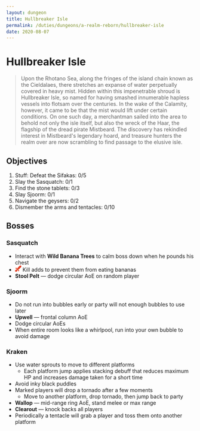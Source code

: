 ```yaml
---
layout: dungeon
title: Hullbreaker Isle
permalink: /duties/dungeons/a-realm-reborn/hullbreaker-isle
date: 2020-08-07
---
```


# Hullbreaker Isle

> Upon the Rhotano Sea, along the fringes of the island chain known as the Cieldalaes, there stretches an expanse of water perpetually covered in heavy mist. Hidden within this impenetrable shroud is Hullbreaker Isle, so named for having smashed innumerable hapless vessels into flotsam over the centuries. In the wake of the Calamity, however, it came to be that the mist would lift under certain conditions. On one such day, a merchantman sailed into the area to behold not only the isle itself, but also the wreck of the Haar, the flagship of the dread pirate Mistbeard. The discovery has rekindled interest in Mistbeard's legendary hoard, and treasure hunters the realm over are now scrambling to find passage to the elusive isle.

## Objectives

1. Stuff: Defeat the Sifakas: 0/5
2. Slay the Sasquatch: 0/1
3. Find the stone tablets: 0/3
4. Slay Sjoorm: 0/1
5. Navigate the geysers: 0/2
6. Dismember the arms and tentacles: 0/10

## Bosses

### Sasquatch

- Interact with **Wild Banana Trees** to calm boss down when he pounds his chest
- ![](/assets/icons/role-dps.png) Kill adds to prevent them from eating bananas
- **Stool Pelt** — dodge circular AoE on random player

### Sjoorm

- Do not run into bubbles early or party will not enough bubbles to use later
- **Upwell** — frontal column AoE
- Dodge circular AoEs
- When entire room looks like a whirlpool, run into your own bubble to avoid damage

### Kraken

- Use water sprouts to move to different platforms
  - Each platform jump applies stacking debuff that reduces maximum HP and increases damage taken for a short time
- Avoid inky black puddles
- Marked players will drop a tornado after a few moments
  - Move to another platform, drop tornado, then jump back to party
- **Wallop** —  mid-range ring AoE, stand melee or max range
- **Clearout** — knock backs all players
- Periodically a tentacle will grab a player and toss them onto another platform

